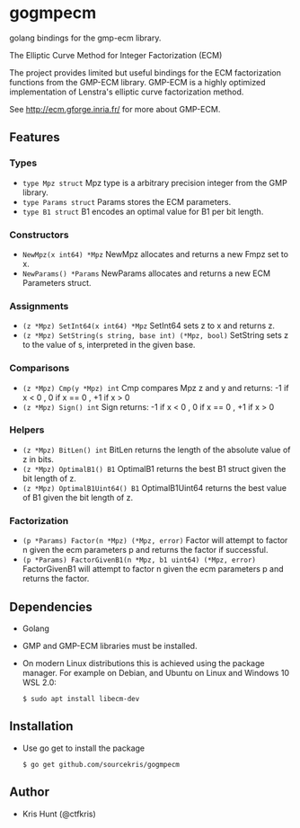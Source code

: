 # gogmpecm

golang bindings for the gmp-ecm library.

The Elliptic Curve Method for Integer Factorization (ECM)

The project provides limited but useful bindings for the ECM factorization functions from the
GMP-ECM library. GMP-ECM is a highly optimized implementation of Lenstra's elliptic curve 
factorization method. 

See http://ecm.gforge.inria.fr/ for more about GMP-ECM.

## Features

### Types
 * `type Mpz struct` Mpz type is a arbitrary precision integer from the GMP library.
 * `type Params struct` Params stores the ECM parameters.
 * `type B1 struct` B1 encodes an optimal value for B1 per bit length.
### Constructors
 * `NewMpz(x int64) *Mpz` NewMpz allocates and returns a new Fmpz set to x.
 * `NewParams() *Params` NewParams allocates and returns a new ECM Parameters struct.
### Assignments
 * `(z *Mpz) SetInt64(x int64) *Mpz` SetInt64 sets z to x and returns z.
 * `(z *Mpz) SetString(s string, base int) (*Mpz, bool)` SetString sets z to the value of s, 
   interpreted in the given base.
### Comparisons
 * `(z *Mpz) Cmp(y *Mpz) int` Cmp compares Mpz z and y and returns: -1 if x <  0 , 0 if x == 0 ,
   +1 if x >  0
 * `(z *Mpz) Sign() int` Sign returns: -1 if x <  0 , 0 if x == 0 , +1 if x >  0
### Helpers
 * `(z *Mpz) BitLen() int` BitLen returns the length of the absolute value of z in bits.
 * `(z *Mpz) OptimalB1() B1` OptimalB1 returns the best B1 struct given the bit length of z.
 * `(z *Mpz) OptimalB1Uint64() B1` OptimalB1Uint64 returns the best value of B1 given the bit length
   of z.
### Factorization
 * `(p *Params) Factor(n *Mpz) (*Mpz, error)` Factor will attempt to factor n given the ecm 
   parameters p and returns the factor if successful.
 * `(p *Params) FactorGivenB1(n *Mpz, b1 uint64) (*Mpz, error)` FactorGivenB1 will attempt to factor
   n given the ecm parameters p and returns the factor.

## Dependencies

 * Golang
 * GMP and GMP-ECM libraries must be installed. 
  * On modern Linux distributions this is achieved using the package manager. For example on Debian,
    and Ubuntu on Linux and Windows 10 WSL 2.0:

    ```
    $ sudo apt install libecm-dev
    ```

## Installation

 * Use go get to install the package
   ```
   $ go get github.com/sourcekris/gogmpecm
   ```

## Author

 * Kris Hunt (@ctfkris)